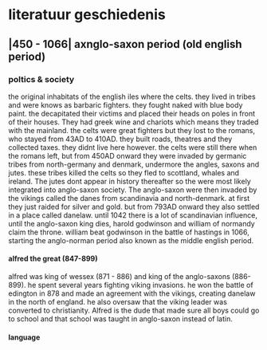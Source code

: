 # literatuur geschiedenis

## |450 - 1066| axnglo-saxon period (old english period)

### poltics & society
the original inhabitats of the english iles where the celts. they lived in tribes and were knows as barbaric fighters.
they fought naked with blue body paint. the decapitated their victims and placed their heads on poles in front of their houses.
They had greek wine and chariots which means they traded with the mainland.
the celts were great fighters but they lost to the romans, who stayed from 43AD to 410AD. they built roads, theatres and they collected taxes. they didnt live here however.
the celts were still there when the romans left, but from 450AD onward they were invaded by germanic tribes from north-germany and denmark, undermore the angles, saxons and jutes.
these tribes killed the celts so they fled to scottland, whales and ireland. The jutes dont appear in history thereafter so the were most likely integrated into anglo-saxon society.
The anglo-saxon were then invaded by the vikings called the danes from scandinavia and north-denmark. at first they just raided for silver and gold. but from 793AD onward 
they also settled in a place called danelaw. until 1042 there is a lot of scandinavian influence, until the anglo-saxon king dies, harold godwinson and william of normandy claim the throne.
william beat godwinson in the battle of hastings in 1066, starting the anglo-norman period also known as the middle english period.

#### alfred the great (847-899)
alfred was king of wessex (871 - 886) and king of the anglo-saxons (886-899). he spent several years fighting viking invasions. he won the battle of edington in 878
and made an agreement with the vikings, creating danelaw in the north of england. he also oversaw that the viking leader was converted to christianity. 
Alfred is the dude that made sure all boys could go to school and that school was taught in anglo-saxon instead of latin.
#### language


